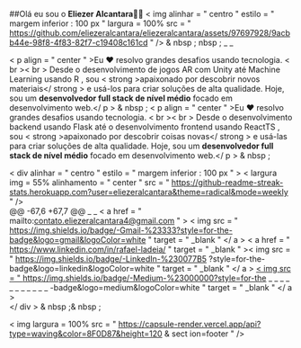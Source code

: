 ##Olá eu sou o <strong>Eliezer Alcantara</strong>🖐🏼
< img  alinhar = " centro "  estilo = " margem inferior : 100 px "  largura = 100%  src = " https://github.com/eliezeralcantara/eliezeralcantara/assets/97697928/9acbb44e-98f8-4f83-82f7-c19408c161cd " />
& nbsp ; nbsp ; _ _

< p  align = " center " >Eu ❤️ resolvo grandes desafios usando tecnologia. < br >< br > Desde o desenvolvimento de jogos AR com Unity até Machine Learning usando R , sou < strong >apaixonado por descobrir novos materiais</ strong > e usá-los para criar soluções de alta qualidade. Hoje, sou um <strong> desenvolvedor full stack de nível médio</strong> focado em desenvolvimento web.</ p > & nbsp ;
< p  align = " center " >Eu ❤️ resolvo grandes desafios usando tecnologia. < br >< br > Desde o desenvolvimento backend usando Flask até o desenvolvimento frontend usando ReactTS , sou < strong >apaixonado por descobrir coisas novas</ strong > e usá-las para criar soluções de alta qualidade. Hoje, sou um <strong> desenvolvedor full stack de nível médio</strong> focado em desenvolvimento web.</ p > & nbsp ;

< div   alinhar = " centro "  estilo = " margem inferior : 100 px " >
< largura img  = 55% alinhamento = " center " src = " https://github-readme-streak-stats.herokuapp.com?user=eliezeralcantara&theme=radical&mode=weekly " />   
@@ -67,6 +67,7 @@
</a> _ _
< a  href = " mailto:contato.eliezeralcantara4@gmail.com " > < img  src = " https://img.shields.io/badge/-Gmail-%23333?style=for-the-badge&logo=gmail&logoColor=white "  target = " _blank " </ a >
< a  href = " https://www.linkedin.com/in/rafael-ladeia/ "  target = " _blank " >< img  src = " https://img.shields.io/badge/-LinkedIn-%230077B5 ?style=for-the-badge&logo=linkedin&logoColor=white "   target = " _blank " </ a >
<a href = " https://medium.com/@eliezeralcantara " target = " _blank " > < img src = " https://img.shields.io/badge/-Medium-%23000000?style=for-the _  _ _ _ _ _ _ _ _ _ _ -badge&logo=medium&logoColor=white " target = " _blank " </ a >    
</ div > & nbsp ;& nbsp ;


  
  
< img  largura = 100%  src = " https://capsule-render.vercel.app/api?type=waving&color=8F0D87&height=120 & sect ion=footer " />
